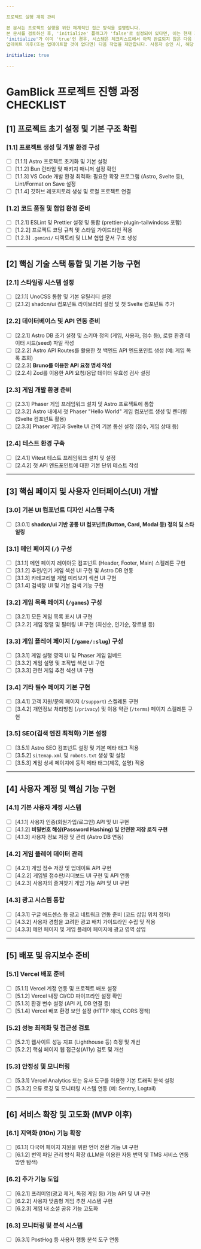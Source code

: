 ```yaml
---

프로젝트 실행 계획 관리

본 문서는 프로젝트 실행을 위한 체계적인 접근 방식을 설명합니다.
본 문서를 검토하신 후, 'initialize' 플래그가 'false'로 설정되어 있다면, 이는 현재 계획이 템플릿임을 의미합니다. 프로젝트의 특정 요구사항에 맞게 이 템플릿을 재구성하신 다음, 'initialize' 값을 'true'로 변경해 주십시오.
'initialize'가 이미 'true'인 경우, 시스템은 체크리스트에서 아직 완료되지 않은 다음 작업을 제안하기 전 개선이 필요한 부분을 업데이트합니다. 
업데이트 이후(또는 업데이트할 것이 없다면) 다음 작업을 제안합니다. 사용자 승인 시, 해당 작업은 완료([X])로 표시되며 실행이 진행됩니다.

initialize: true

---
```


# GamBlick 프로젝트 진행 과정 CHECKLIST

## [1] 프로젝트 초기 설정 및 기본 구조 확립

### [1.1] 프로젝트 생성 및 개발 환경 구성

- [ ] [1.1.1] Astro 프로젝트 초기화 및 기본 설정
- [ ] [1.1.2] Bun 런타임 및 패키지 매니저 설정 확인
- [ ] [1.1.3] VS Code 개발 환경 최적화: 필요한 확장 프로그램 (Astro, Svelte 등), Lint/Format on Save 설정
- [ ] [1.1.4] 깃허브 레포지토리 생성 및 로컬 프로젝트 연결

### [1.2] 코드 품질 및 협업 환경 준비

- [ ] [1.2.1] ESLint 및 Prettier 설정 및 통합 (prettier-plugin-tailwindcss 포함)
- [ ] [1.2.2] 프로젝트 코딩 규칙 및 스타일 가이드라인 적용
- [ ] [1.2.3] `.gemini/` 디렉토리 및 LLM 협업 문서 구조 생성

***

## [2] 핵심 기술 스택 통합 및 기본 기능 구현

### [2.1] 스타일링 시스템 설정

- [ ] [2.1.1] UnoCSS 통합 및 기본 유틸리티 설정
- [ ] [2.1.2] shadcn/ui 컴포넌트 라이브러리 설정 및 첫 Svelte 컴포넌트 추가

### [2.2] 데이터베이스 및 API 연동 준비

- [ ] [2.2.1] Astro DB 초기 설정 및 스키마 정의 (게임, 사용자, 점수 등), 로컬 환경 데이터 시드(seed) 파일 작성
- [ ] [2.2.2] Astro API Routes를 활용한 첫 백엔드 API 엔드포인트 생성 (예: 게임 목록 조회)
- [ ] [2.2.3] **Bruno를 이용한 API 요청 명세 작성**
- [ ] [2.2.4] Zod를 이용한 API 요청/응답 데이터 유효성 검사 설정

### [2.3] 게임 개발 환경 준비

- [ ] [2.3.1] Phaser 게임 프레임워크 설치 및 Astro 프로젝트에 통합
- [ ] [2.3.2] Astro 내에서 첫 Phaser "Hello World" 게임 컴포넌트 생성 및 렌더링 (Svelte 컴포넌트 활용)
- [ ] [2.3.3] Phaser 게임과 Svelte UI 간의 기본 통신 설정 (점수, 게임 상태 등)

### [2.4] 테스트 환경 구축

- [ ] [2.4.1] Vitest 테스트 프레임워크 설치 및 설정
- [ ] [2.4.2] 첫 API 엔드포인트에 대한 기본 단위 테스트 작성

***

## [3] 핵심 페이지 및 사용자 인터페이스(UI) 개발

### [3.0] 기본 UI 컴포넌트 디자인 시스템 구축

- [ ] [3.0.1] **shadcn/ui 기반 공통 UI 컴포넌트(Button, Card, Modal 등) 정의 및 스타일링**

### [3.1] 메인 페이지 (`/`) 구성

- [ ] [3.1.1] 메인 페이지 레이아웃 컴포넌트 (Header, Footer, Main) 스켈레톤 구현
- [ ] [3.1.2] 추천/인기 게임 섹션 UI 구현 및 Astro DB 연동
- [ ] [3.1.3] 카테고리별 게임 미리보기 섹션 UI 구현
- [ ] [3.1.4] 검색창 UI 및 기본 검색 기능 구현

### [3.2] 게임 목록 페이지 (`/games`) 구성

- [ ] [3.2.1] 모든 게임 목록 표시 UI 구현
- [ ] [3.2.2] 게임 정렬 및 필터링 UI 구현 (최신순, 인기순, 장르별 등)

### [3.3] 게임 플레이 페이지 (`/game/:slug`) 구성

- [ ] [3.3.1] 게임 실행 영역 UI 및 Phaser 게임 임베드
- [ ] [3.3.2] 게임 설명 및 조작법 섹션 UI 구현
- [ ] [3.3.3] 관련 게임 추천 섹션 UI 구현

### [3.4] 기타 필수 페이지 기본 구현

- [ ] [3.4.1] 고객 지원/문의 페이지 (`/support`) 스켈레톤 구현
- [ ] [3.4.2] 개인정보 처리방침 (`/privacy`) 및 이용 약관 (`/terms`) 페이지 스켈레톤 구현

### [3.5] SEO(검색 엔진 최적화) 기본 설정

- [ ] [3.5.1] Astro SEO 컴포넌트 설정 및 기본 메타 태그 적용
- [ ] [3.5.2] `sitemap.xml` 및 `robots.txt` 생성 및 설정
- [ ] [3.5.3] 게임 상세 페이지에 동적 메타 태그(제목, 설명) 적용

***

## [4] 사용자 계정 및 핵심 기능 구현

### [4.1] 기본 사용자 계정 시스템

- [ ] [4.1.1] 사용자 인증(회원가입/로그인) API 및 UI 구현
- [ ] [4.1.2] **비밀번호 해싱(Password Hashing) 및 안전한 저장 로직 구현**
- [ ] [4.1.3] 사용자 정보 저장 및 관리 (Astro DB 연동)

### [4.2] 게임 플레이 데이터 관리

- [ ] [4.2.1] 게임 점수 저장 및 업데이트 API 구현
- [ ] [4.2.2] 게임별 점수판/리더보드 UI 구현 및 API 연동
- [ ] [4.2.3] 사용자의 즐겨찾기 게임 기능 API 및 UI 구현

### [4.3] 광고 시스템 통합

- [ ] [4.3.1] 구글 애드센스 등 광고 네트워크 연동 준비 (코드 삽입 위치 정의)
- [ ] [4.3.2] 사용자 경험을 고려한 광고 배치 가이드라인 수립 및 적용
- [ ] [4.3.3] 메인 페이지 및 게임 플레이 페이지에 광고 영역 삽입

***

## [5] 배포 및 유지보수 준비

### [5.1] Vercel 배포 준비

- [ ] [5.1.1] Vercel 계정 연동 및 프로젝트 배포 설정
- [ ] [5.1.2] Vercel 내장 CI/CD 파이프라인 설정 확인
- [ ] [5.1.3] 환경 변수 설정 (API 키, DB 연결 등)
- [ ] [5.1.4] Vercel 배포 환경 보안 설정 (HTTP 헤더, CORS 정책)

### [5.2] 성능 최적화 및 접근성 검토

- [ ] [5.2.1] 웹사이트 성능 지표 (Lighthouse 등) 측정 및 개선
- [ ] [5.2.2] 핵심 페이지 웹 접근성(A11y) 검토 및 개선

### [5.3] 안정성 및 모니터링

- [ ] [5.3.1] Vercel Analytics 또는 유사 도구를 이용한 기본 트래픽 분석 설정
- [ ] [5.3.2] 오류 로깅 및 모니터링 시스템 연동 (예: Sentry, Logtail)

***

## [6] 서비스 확장 및 고도화 (MVP 이후)

### [6.1] 지역화 (l10n) 기능 확장

- [ ] [6.1.1] 다국어 페이지 지원을 위한 언어 전환 기능 UI 구현
- [ ] [6.1.2] 번역 파일 관리 방식 확장 (LLM을 이용한 자동 번역 및 TMS 서비스 연동 방안 탐색)

### [6.2] 추가 기능 도입

- [ ] [6.2.1] 프리미엄(광고 제거, 독점 게임 등) 기능 API 및 UI 구현
- [ ] [6.2.2] 사용자 맞춤형 게임 추천 시스템 구현
- [ ] [6.2.3] 게임 내 소셜 공유 기능 고도화

### [6.3] 모니터링 및 분석 시스템

- [ ] [6.3.1] PostHog 등 사용자 행동 분석 도구 연동
